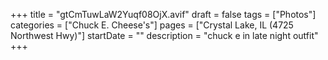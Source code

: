 +++
title = "gtCmTuwLaW2Yuqf08OjX.avif"
draft = false
tags = ["Photos"]
categories = ["Chuck E. Cheese's"]
pages = ["Crystal Lake, IL (4725 Northwest Hwy)"]
startDate = ""
description = "chuck e in late night outfit"
+++
